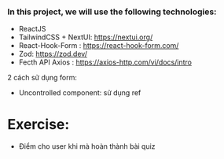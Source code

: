### In this project, we will use the following technologies:
- ReactJS
- TailwindCSS + NextUI: https://nextui.org/
- React-Hook-Form : https://react-hook-form.com/
- Zod: https://zod.dev/
- Fecth API Axios : https://axios-http.com/vi/docs/intro

2 cách sử dụng form:
- Uncontrolled component: sử dụng ref


# Exercise:
- Điểm cho user khi mà hoàn thành bài quiz